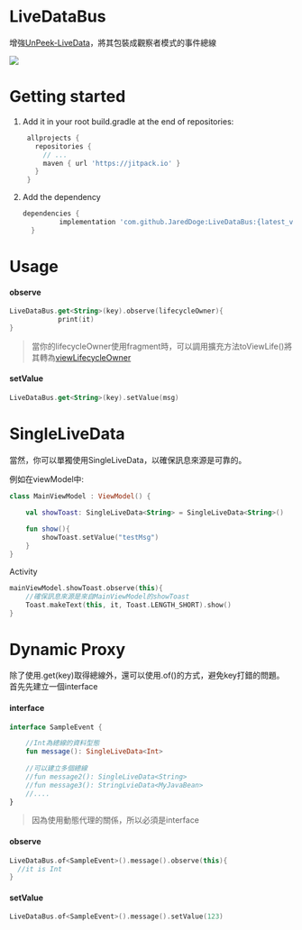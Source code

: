 # LiveDataBus
增強[UnPeek-LiveData](https://github.com/KunMinX/UnPeek-LiveData)，將其包裝成觀察者模式的事件總線

[![](https://jitpack.io/v/JaredDoge/LiveDataBus.svg)](https://jitpack.io/#JaredDoge/LiveDataBus)
# Getting started
1. Add it in your root build.gradle at the end of repositories:
   ```gradle
    allprojects {
      repositories {
        // ...
        maven { url 'https://jitpack.io' }
      }
    }
   ```
2. Add the dependency
   ```gradle
   dependencies {
	        implementation 'com.github.JaredDoge:LiveDataBus:{latest_version}'
	 }
   ```  
# Usage
#### observe
```kotlin
LiveDataBus.get<String>(key).observe(lifecycleOwner){
            print(it)
}
```
>當你的lifecycleOwner使用fragment時，可以調用擴充方法toViewLife()將其轉為[viewLifecycleOwner](https://developer.android.com/reference/androidx/fragment/app/Fragment#getViewLifecycleOwner()) 

#### setValue
```kotlin
LiveDataBus.get<String>(key).setValue(msg)
```
# SingleLiveData
當然，你可以單獨使用SingleLiveData，以確保訊息來源是可靠的。

例如在viewModel中:
```kotlin
class MainViewModel : ViewModel() {

    val showToast: SingleLiveData<String> = SingleLiveData<String>()
    
    fun show(){
        showToast.setValue("testMsg")
    }
}
```
Activity
```kotlin
mainViewModel.showToast.observe(this){
    //確保訊息來源是來自MainViewModel的showToast
    Toast.makeText(this, it, Toast.LENGTH_SHORT).show()
}  
```
# Dynamic Proxy
除了使用.get(key)取得總線外，還可以使用.of()的方式，避免key打錯的問題。
首先先建立一個interface
#### interface
```kotlin
interface SampleEvent {

    //Int為總線的資料型態      
    fun message(): SingleLiveData<Int>
    
    //可以建立多個總線
    //fun message2(): SingleLiveData<String>
    //fun message3(): StringLvieData<MyJavaBean>
    //....
}
```
>因為使用動態代理的關係，所以必須是interface
#### observe
```kotlin
LiveDataBus.of<SampleEvent>().message().observe(this){
  //it is Int
}
```
#### setValue
```kotlin
LiveDataBus.of<SampleEvent>().message().setValue(123)
```




       



    
